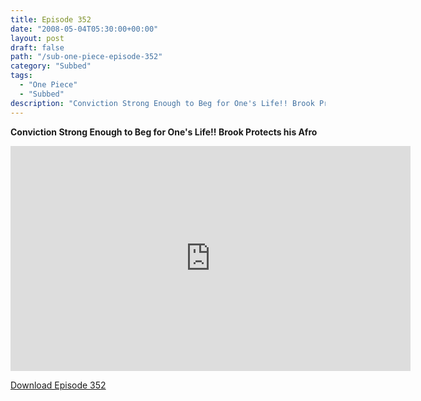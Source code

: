 ```yaml
---
title: Episode 352
date: "2008-05-04T05:30:00+00:00"
layout: post
draft: false
path: "/sub-one-piece-episode-352"
category: "Subbed"
tags:
  - "One Piece"
  - "Subbed"
description: "Conviction Strong Enough to Beg for One's Life!! Brook Protects his Afro"
---
```


**Conviction Strong Enough to Beg for One's Life!! Brook Protects his Afro**

<iframe width="640" height="360" src="https://www.rapidvideo.com/e/FXV0ITIHO4" frameborder="0" marginwidth=0 marginheight=0 scrolling=no allowfullscreen></iframe>

<a href="http://ouo.io/qs/eCodkFEQ?s=https://rapidvid.to/d/https://www.rapidvideo.com/e/FXV0ITIHO4">Download Episode 352</a>
